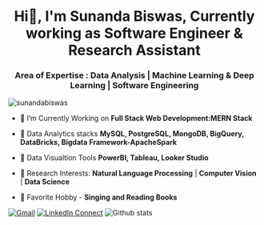 <h1 align="center">Hi👋, I'm Sunanda Biswas, Currently working as Software Engineer & Research Assistant </h1>
<h3 align="center">Area of Expertise : Data Analysis | Machine Learning & Deep Learning | Software Engineering</h3>

<p align="left"> <img src="https://komarev.com/ghpvc/?username=sunandabiswas&label=Profile%20views&color=0e75b6&style=flat" alt="sunandabiswas" /> </p>


- 🔭 I’m Currently Working on **Full Stack Web Development:MERN Stack** 

- 🌱 Data Analytics stacks **MySQL, PostgreSQL, MongoDB, BigQuery, DataBricks, Bigdata Framework-ApacheSpark**

- 🌱 Data Visualtion Tools **PowerBI, Tableau, Looker Studio**

- 🌱 Research Interests: **Natural Language Processing** | **Computer Vision** | **Data Science**

- 🌱 Favorite Hobby - **Singing and Reading Books**


[![Gmail](https://img.shields.io/badge/%20-Send%20Mail-black?color=14171A&labelColor=ef5350&logo=gmail&logoColor=ffffff)](mailto:sunandabiswas2598@gmail.com)
[![LinkedIn Connect](https://img.shields.io/badge/%20-Connect-black?color=14171A&labelColor=212121&logo=linkedin&logoColor=ffffff)](https://www.google.com/)
![Github stats](https://github-readme-stats.vercel.app/api?username=sunandabiswas&theme=highcontrast&show_icons=true&count_private=true)


